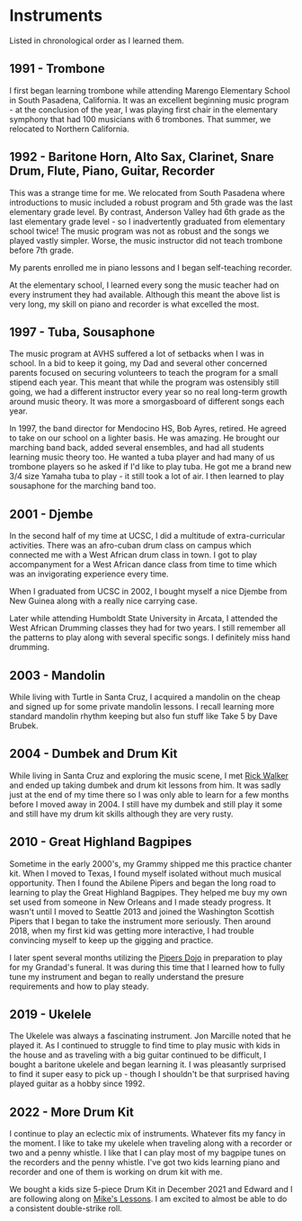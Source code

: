 # Instruments

Listed in chronological order as I learned them.

## 1991 - Trombone

I first began learning trombone while attending Marengo Elementary School in South Pasadena, California. It was an excellent beginning music program - at the conclusion of the year, I was playing first chair in the elementary symphony that had 100 musicians with 6 trombones. That summer, we relocated to Northern California.

## 1992 - Baritone Horn, Alto Sax, Clarinet, Snare Drum, Flute, Piano, Guitar, Recorder

This was a strange time for me. We relocated from South Pasadena where introductions to music included a robust program and 5th grade was the last elementary grade level. By contrast, Anderson Valley had 6th grade as the last elementary grade level - so I inadvertently graduated from elementary school twice! The music program was not as robust and the songs we played vastly simpler. Worse, the music instructor did not teach trombone before 7th grade.

My parents enrolled me in piano lessons and I began self-teaching recorder.

At the elementary school, I learned every song the music teacher had on every instrument they had available. Although this meant the above list is very long, my skill on piano and recorder is what excelled the most.

## 1997 - Tuba, Sousaphone

The music program at AVHS suffered a lot of setbacks when I was in school. In a bid to keep it going, my Dad and several other concerned parents focused on securing volunteers to teach the program for a small stipend each year. This meant that while the program was ostensibly still going, we had a different instructor every year so no real long-term growth around music theory. It was more a smorgasboard of different songs each year.

In 1997, the band director for Mendocino HS, Bob Ayres, retired. He agreed to take on our school on a lighter basis. He was amazing. He brought our marching band back, added several ensembles, and had all students learning music theory too. He wanted a tuba player and had many of us trombone players so he asked if I'd like to play tuba. He got me a brand new 3/4 size Yamaha tuba to play - it still took a lot of air. I then learned to play sousaphone for the marching band too.

## 2001 - Djembe

In the second half of my time at UCSC, I did a multitude of extra-curricular activities. There was an afro-cuban drum class on campus which connected me with a West African drum class in town. I got to play accompanyment for a West African dance class from time to time which was an invigorating experience every time.

When I graduated from UCSC in 2002, I bought myself a nice Djembe from New Guinea along with a really nice carrying case.

Later while attending Humboldt State University in Arcata, I attended the West African Drumming classes they had for two years. I still remember all the patterns to play along with several specific songs. I definitely miss hand drumming.

## 2003 - Mandolin

While living with Turtle in Santa Cruz, I acquired a mandolin on the cheap and signed up for some private mandolin lessons. I recall learning more standard mandolin rhythm keeping but also fun stuff like Take 5 by Dave Brubek.

## 2004 - Dumbek and Drum Kit

While living in Santa Cruz and exploring the music scene, I met [Rick Walker](http://www.looppool.info/) and ended up taking dumbek and drum kit lessons from him. It was sadly just at the end of my time there so I was only able to learn for a few months before I moved away in 2004. I still have my dumbek and still play it some and still have my drum kit skills although they are very rusty.

## 2010 - Great Highland Bagpipes

Sometime in the early 2000's, my Grammy shipped me this practice chanter kit. When I moved to Texas, I found myself isolated without much musical opportunity. Then I found the Abilene Pipers and began the long road to learning to play the Great Highland Bagpipes. They helped me buy my own set used from someone in New Orleans and I made steady progress. It wasn't until I moved to Seattle 2013 and joined the Washington Scottish Pipers that I began to take the instrument more seriously. Then around 2018, when my first kid was getting more interactive, I had trouble convincing myself to keep up the gigging and practice.

I later spent several months utilizing the [Pipers Dojo](https://pipersdojo.com/) in preparation to play for my Grandad's funeral. It was during this time that I learned how to fully tune my instrument and began to really understand the presure requirements and how to play steady.

## 2019 - Ukelele

The Ukelele was always a fascinating instrument. Jon Marcille noted that he played it. As I continued to struggle to find time to play music with kids in the house and as traveling with a big guitar continued to be difficult, I bought a baritone ukelele and began learning it. I was pleasantly surprised to find it super easy to pick up - though I shouldn't be that surprised having played guitar as a hobby since 1992.

## 2022 - More Drum Kit

I continue to play an eclectic mix of instruments. Whatever fits my fancy in the moment. I like to take my ukelele when traveling along with a recorder or two and a penny whistle. I like that I can play most of my bagpipe tunes on the recorders and the penny whistle. I've got two kids learning piano and recorder and one of them is working on drum kit with me.

We bought a kids size 5-piece Drum Kit in December 2021 and Edward and I are following along on [Mike's Lessons](https://www.mikeslessons.com/). I am excited to almost be able to do a consistent double-strike roll.
